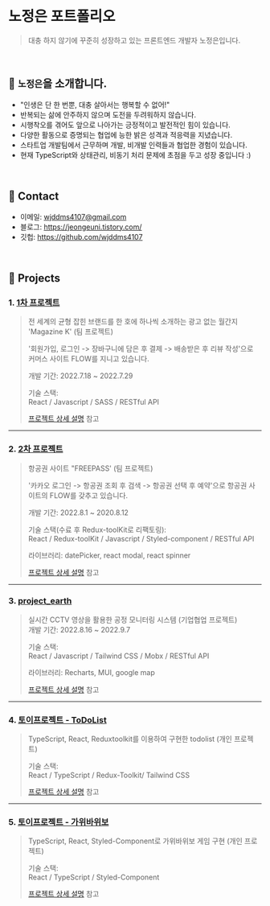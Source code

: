 # 노정은 포트폴리오
> 대충 하지 않기에 꾸준히 성장하고 있는 프론트엔드 개발자 노정은입니다. </br>



</br>

## :pushpin: `노정은`을 소개합니다.
- "인생은 단 한 번뿐, 대충 살아서는 행복할 수 없어!"
- 반복되는 삶에 안주하지 않으며 도전을 두려워하지 않습니다.
- 시행착오를 겪어도 앞으로 나아가는 긍정적이고 발전적인 힘이 있습니다.
- 다양한 활동으로 증명되는 협업에 능한 밝은 성격과 적응력을 지녔습니다.
- 스타트업 개발팀에서 근무하며 개발, 비개발 인력들과 협업한 경험이 있습니다.
- 현재 TypeScript와 상태관리, 비동기 처리 문제에 초점을 두고 성장 중입니다 :)

</br>

## :pushpin: Contact
- 이메일: wjddms4107@gmail.com
- 블로그: https://jeongeuni.tistory.com/
- 깃헙: https://github.com/wjddms4107

</br>

## :pushpin: Projects
### 1. [1차 프로젝트](https://github.com/wjddms4107/MagazineK_jeongeun)
>전 세계의 균형 잡힌 브랜드를 한 호에 하나씩 소개하는 광고 없는 월간지 'Magazine K' (팀 프로젝트)
>
>'회원가입, 로그인 -> 장바구니에 담은 후 결제 -> 배송받은 후 리뷰 작성'으로 커머스 사이트 FLOW를 지니고 있습니다.
>
>개발 기간: 2022.7.18 ~ 2022.7.29 
>
>기술 스택:  
>React / Javascript / SASS / RESTful API
>
>[프로젝트 상세 설명](https://github.com/wjddms4107/MagazineK_jeongeun) 참고

---

### 2. [2차 프로젝트](https://github.com/wjddms4107/FREEPASS_jeongeun)
>항공권 사이트 "FREEPASS' (팀 프로젝트)  
>
>'카카오 로그인 -> 항공권 조회 후 검색 -> 항공권 선택 후 예약'으로 항공권 사이트의 FLOW를 갖추고 있습니다.
>
>개발 기간: 2022.8.1 ~ 2020.8.12  
> 
>기술 스택(수료 후 Redux-toolKit로 리팩토링):  
>React / Redux-toolKit / Javascript / Styled-component / RESTful API
>
>라이브러리:
>datePicker, react modal, react spinner
>
>[프로젝트 상세 설명](https://github.com/wjddms4107/FREEPASS_jeongeun) 참고

---

### 3. [project_earth](https://github.com/wjddms4107/project_earth)
>실시간 CCTV 영상을 활용한 공정 모니터링 시스템 (기업협업 프로젝트)  
>개발 기간: 2022.8.16 ~ 2022.9.7 
>  
>기술 스택:  
>React / Javascript / Tailwind CSS / Mobx / RESTful API
>
>라이브러리:
> Recharts, MUI, google map
>
>[프로젝트 상세 설명](https://github.com/wjddms4107/project_earth) 참고

---

### 4. [토이프로젝트 - ToDoList](https://github.com/wjddms4107/ToDoList_TS-ReduxToolkit)
>TypeScript, React, Reduxtoolkit를 이용하여 구현한 todolist (개인 프로젝트)
>  
>기술 스택:  
>React / TypeScript / Redux-Toolkit/ Tailwind CSS
>
>
>[프로젝트 상세 설명](https://github.com/wjddms4107/ToDoList_TS-ReduxToolkit) 참고

---

### 5. [토이프로젝트 - 가위바위보](https://github.com/wjddms4107/rock_scissors_paper_TS)
>TypeScript, React, Styled-Component로 가위바위보 게임 구현 (개인 프로젝트)
>
>기술 스택:  
>React / TypeScript / Styled-Component
>
>
>[프로젝트 상세 설명](https://github.com/wjddms4107/rock_scissors_paper_TS) 참고
